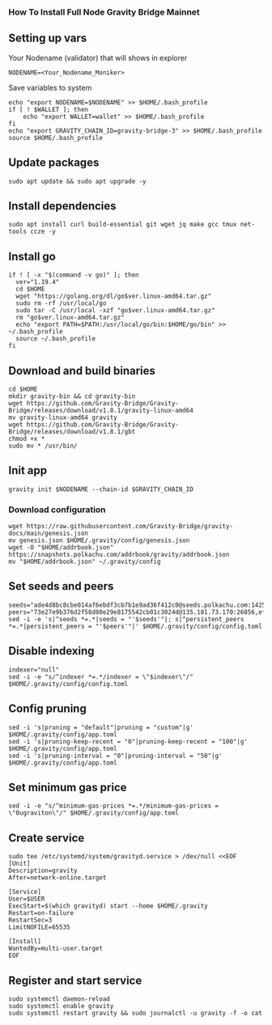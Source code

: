 ### How To Install Full Node Gravity Bridge Mainnet

## Setting up vars
Your Nodename (validator) that will shows in explorer
```
NODENAME=<Your_Nodename_Moniker>
```

Save variables to system
```
echo "export NODENAME=$NODENAME" >> $HOME/.bash_profile
if [ ! $WALLET ]; then
	echo "export WALLET=wallet" >> $HOME/.bash_profile
fi
echo "export GRAVITY_CHAIN_ID=gravity-bridge-3" >> $HOME/.bash_profile
source $HOME/.bash_profile
```

## Update packages
```
sudo apt update && sudo apt upgrade -y
```

## Install dependencies
```
sudo apt install curl build-essential git wget jq make gcc tmux net-tools ccze -y
```

## Install go
```
if ! [ -x "$(command -v go)" ]; then
  ver="1.19.4"
  cd $HOME
  wget "https://golang.org/dl/go$ver.linux-amd64.tar.gz"
  sudo rm -rf /usr/local/go
  sudo tar -C /usr/local -xzf "go$ver.linux-amd64.tar.gz"
  rm "go$ver.linux-amd64.tar.gz"
  echo "export PATH=$PATH:/usr/local/go/bin:$HOME/go/bin" >> ~/.bash_profile
  source ~/.bash_profile
fi
```

## Download and build binaries
```
cd $HOME
mkdir gravity-bin && cd gravity-bin
wget https://github.com/Gravity-Bridge/Gravity-Bridge/releases/download/v1.8.1/gravity-linux-amd64
mv gravity-linux-amd64 gravity
wget https://github.com/Gravity-Bridge/Gravity-Bridge/releases/download/v1.8.1/gbt
chmod +x *
sudo mv * /usr/bin/
```

## Init app
```
gravity init $NODENAME --chain-id $GRAVITY_CHAIN_ID
```

### Download configuration
```
wget https://raw.githubusercontent.com/Gravity-Bridge/gravity-docs/main/genesis.json
mv genesis.json $HOME/.gravity/config/genesis.json
wget -O "$HOME/addrbook.json" https://snapshots.polkachu.com/addrbook/gravity/addrbook.json
mv "$HOME/addrbook.json" ~/.gravity/config
```

## Set seeds and peers
```
seeds="ade4d8bc8cbe014af6ebdf3cb7b1e9ad36f412c0@seeds.polkachu.com:14256,86bd5cb6e762f673f1706e5889e039d5406b4b90@gravity.seed.node75.org:10556"
peers="73e27e9b376d2f58d80e29e8175542cb01c3024d@135.181.73.170:26856,ef9748625b4739c5411e276cf2cb0d2742a037f9@54.36.63.85:26656,39490daffac0c7847b0d2617e412b2942055a82b@95.214.53.46:26656,906114620df87a270b89404fdc7f15b3760fa34e@95.214.53.27:42656"
sed -i -e 's|^seeds *=.*|seeds = "'$seeds'"|; s|^persistent_peers *=.*|persistent_peers = "'$peers'"|' $HOME/.gravity/config/config.toml
```

## Disable indexing
```
indexer="null"
sed -i -e "s/^indexer *=.*/indexer = \"$indexer\"/" $HOME/.gravity/config/config.toml
```

## Config pruning
```
sed -i 's|pruning = "default"|pruning = "custom"|g' $HOME/.gravity/config/app.toml
sed -i 's|pruning-keep-recent = "0"|pruning-keep-recent = "100"|g' $HOME/.gravity/config/app.toml
sed -i 's|pruning-interval = "0"|pruning-interval = "50"|g' $HOME/.gravity/config/app.toml
```

## Set minimum gas price
```
sed -i -e "s/^minimum-gas-prices *=.*/minimum-gas-prices = \"0ugraviton\"/" $HOME/.gravity/config/app.toml
```

## Create service
```
sudo tee /etc/systemd/system/gravityd.service > /dev/null <<EOF
[Unit]
Description=gravity
After=network-online.target

[Service]
User=$USER
ExecStart=$(which gravityd) start --home $HOME/.gravity
Restart=on-failure
RestartSec=3
LimitNOFILE=65535

[Install]
WantedBy=multi-user.target
EOF
```

## Register and start service
```
sudo systemctl daemon-reload
sudo systemctl enable gravity
sudo systemctl restart gravity && sudo journalctl -u gravity -f -o cat
```
